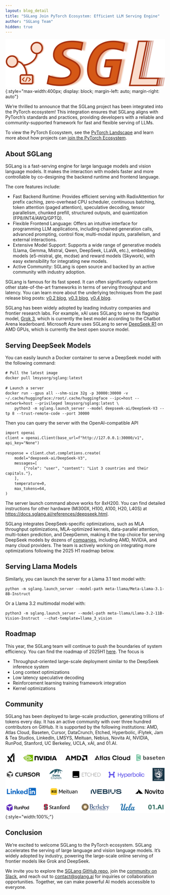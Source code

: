 ```yaml
---
layout: blog_detail
title: "SGLang Join PyTorch Ecosystem: Efficient LLM Serving Engine"
author: "SGLang Team"
hidden: true
---
```



![sglang logo](/assets/images/sglang-join-pytorch/fg1.png){:style="max-width:400px; display: block; margin-left: auto; margin-right: auto"}


We’re thrilled to announce that the SGLang project has been integrated into the PyTorch ecosystem! This integration ensures that SGLang aligns with PyTorch’s standards and practices, providing developers with a reliable and community-supported framework for fast and flexible serving of LLMs.

To view the PyTorch Ecosystem, see the [PyTorch Landscape](https://github.com/pytorch-fdn/ecosystem) and learn more about how projects can [join the PyTorch Ecosystem](https://github.com/pytorch-fdn/ecosystem). 


## About SGLang

SGLang is a fast-serving engine for large language models and vision language models. It makes the interaction with models faster and more controllable by co-designing the backend runtime and frontend language.

The core features include:

* Fast Backend Runtime: Provides efficient serving with RadixAttention for prefix caching, zero-overhead CPU scheduler, continuous batching, token attention (paged attention), speculative decoding, tensor parallelism, chunked prefill, structured outputs, and quantization (FP8/INT4/AWQ/GPTQ).
* Flexible Frontend Language: Offers an intuitive interface for programming LLM applications, including chained generation calls, advanced prompting, control flow, multi-modal inputs, parallelism, and external interactions.
* Extensive Model Support: Supports a wide range of generative models (Llama, Gemma, Mistral, Qwen, DeepSeek, LLaVA, etc.), embedding models (e5-mistral, gte, mcdse) and reward models (Skywork), with easy extensibility for integrating new models.
* Active Community: SGLang is open source and backed by an active community with industry adoption.

SGLang is famous for its fast speed. It can often significantly outperform other state-of-the-art frameworks in terms of serving throughput and latency. You can learn more about the underlying techniques from the past release blog posts: [v0.2 blog](https://lmsys.org/blog/2024-07-25-sglang-llama3/), [v0.3 blog](https://lmsys.org/blog/2024-09-04-sglang-v0-3/), [v0.4 blog](https://lmsys.org/blog/2024-12-04-sglang-v0-4/).

SGLang has been widely adopted by leading industry companies and frontier research labs. For example, xAI uses SGLang to serve its flagship model, [Grok 3](https://grok.com/), which is currently the best model according to the Chatbot Arena leaderboard. Microsoft Azure uses SGLang to serve [DeepSeek R1](https://techcommunity.microsoft.com/blog/azurehighperformancecomputingblog/running-deepseek-r1-on-a-single-ndv5-mi300x-vm/4372726) on AMD GPUs, which is currently the best open source model.


## Serving DeepSeek Models

You can easily launch a Docker container to serve a DeepSeek model with the following command:

```
# Pull the latest image
docker pull lmsysorg/sglang:latest

# Launch a server
docker run --gpus all --shm-size 32g -p 30000:30000 -v ~/.cache/huggingface:/root/.cache/huggingface --ipc=host --network=host --privileged lmsysorg/sglang:latest \
    python3 -m sglang.launch_server --model deepseek-ai/DeepSeek-V3 --tp 8 --trust-remote-code --port 30000
```

Then you can query the server with the OpenAI-compatible API

```
import openai
client = openai.Client(base_url=f"http://127.0.0.1:30000/v1", api_key="None")

response = client.chat.completions.create(
    model="deepseek-ai/DeepSeek-V3",
    messages=[
        {"role": "user", "content": "List 3 countries and their capitals."},
    ],
    temperature=0,
    max_tokens=64,
)
```

The server launch command above works for 8xH200. You can find detailed instructions for other hardware (MI300X, H100, A100, H20, L40S) at https://docs.sglang.ai/references/deepseek.html.

SGLang integrates DeepSeek-specific optimizations, such as MLA throughput optimizations, MLA-optimized kernels, data-parallel attention, multi-token prediction, and DeepGemm, making it the top choice for serving DeepSeek models by dozens of [companies](https://x.com/lmsysorg/status/1887262321636221412), including AMD, NVIDIA, and many cloud providers. The team is actively working on integrating more optimizations following the 2025 H1 roadmap below.


## Serving Llama Models

Similarly, you can launch the server for a Llama 3.1 text model with:

```
python -m sglang.launch_server --model-path meta-llama/Meta-Llama-3.1-8B-Instruct
```

Or a Llama 3.2 multimodal model with:

```
python3 -m sglang.launch_server --model-path meta-llama/Llama-3.2-11B-Vision-Instruct  --chat-template=llama_3_vision
```


## Roadmap

This year, the SGLang team will continue to push the boundaries of system efficiency. You can find the roadmap of 2025H1 [here](https://github.com/sgl-project/sglang/issues/4042). The focus is

- Throughput-oriented large-scale deployment similar to the DeepSeek inference system
- Long context optimizations
- Low latency speculative decoding
- Reinforcement learning training framework integration
- Kernel optimizations

## Community

SGLang has been deployed to large-scale production, generating trillions of tokens every day. It has an active community with over three hundred contributors on GitHub. It is supported by the following institutions: AMD, Atlas Cloud, Baseten, Cursor, DataCrunch, Etched, Hyperbolic, iFlytek, Jam & Tea Studios, LinkedIn, LMSYS, Meituan, Nebius, Novita AI, NVIDIA, RunPod, Stanford, UC Berkeley, UCLA, xAI, and 01.AI. 


![logos](/assets/images/sglang-join-pytorch/fg2.png){:style="width:100%;"}



## Conclusion

We’re excited to welcome SGLang to the PyTorch ecosystem. SGLang accelerates the serving of large language and vision language models. It’s widely adopted by industry, powering the large-scale online serving of frontier models like Grok and DeepSeek.

We invite you to explore the [SGLang GitHub repo](https://github.com/sgl-project/sglang/tree/main), join the [community on Slack](https://slack.mindee.com/), and reach out to [contact@sglang.ai](mailto:contact@sglang.ai) for inquiries or collaboration opportunities. Together, we can make powerful AI models accessible to everyone.